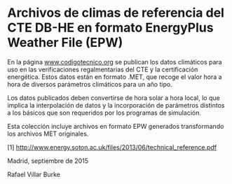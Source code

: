 Archivos de climas de referencia del CTE DB-HE en formato EnergyPlus Weather File (EPW)
=======================================================================================

En la página www.codigotecnico.org se publican los datos climáticos para uso
en las verificaciones regalmentarias del CTE y la certificación energética.
Estos datos están en formato .MET, que recoge el valor hora a hora de diversos
parámetros climáticos para un año tipo.

Los datos publicados deben convertirse de hora solar a hora local, lo que
implica la interpolación de datos y la incorporación de parámetros distintos a
los básicos que son requeridos por los programas de simulación.

Esta colección incluye archivos en formato EPW generados transformando los
archivos MET originales.

[1] http://www.energy.soton.ac.uk/files/2013/06/technical_reference.pdf

Madrid, septiembre de 2015

Rafael Villar Burke
